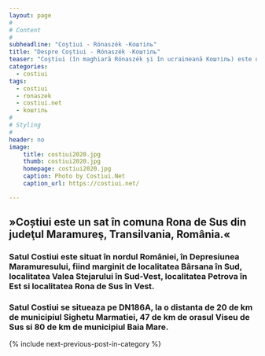 ```yaml
---
layout: page
#
# Content
#
subheadline: "Coștiui - Rónaszék -Коштіль"
title: "Despre Coștiui - Rónaszék -Коштіль"
teaser: "Coștiui (în maghiară Rónaszék și în ucraineană Коштіль) este un sat în comuna Rona de Sus din județul Maramureș, Transilvania, România."
categories:
  - costiui
tags:
  - costiui
  - ronaszek
  - costiui.net
  - kоштіль
#
# Styling
#
header: no
image:
    title: costiui2020.jpg
    thumb: costiui2020.jpg
    homepage: costiui2020.jpg
    caption: Photo by Costiui.Net
    caption_url: https://costiui.net/

---
```


## »Coștiui este un sat în comuna Rona de Sus din judeţul Maramureş, Transilvania, România.«

### Satul Costiui este situat în nordul României, în Depresiunea Maramuresului, fiind marginit de localitatea Bârsana în Sud, localitatea Valea Stejarului în Sud-Vest, localitatea Petrova în Est si localitatea Rona de Sus în Vest.

### Satul Costiui se situeaza pe DN186A, la o distanta de 20 de km de municipiul Sighetu Marmatiei, 47 de km de orasul Viseu de Sus si 80 de km de municipiul Baia Mare.





 <div id="bottom" class="row t30">
    <div class="small-12 columns">
       {% include next-previous-post-in-category %}
    </div><!-- /.small-12.columns -->
</div>
